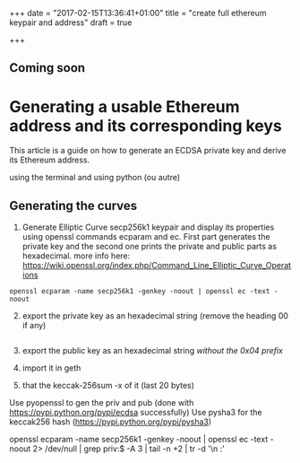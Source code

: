 +++
date = "2017-02-15T13:36:41+01:00"
title = "create full ethereum keypair and address"
draft = true

+++

## Coming soon

# Generating a usable Ethereum address and its corresponding keys

This article is a guide on how to generate an ECDSA private key and derive its Ethereum address. 

using the terminal and using python (ou autre)

## Generating the curves
1. Generate Elliptic Curve secp256k1 keypair and display its properties using openssl commands ecparam and ec. First part generates the private key and the second one prints the private and public parts as hexadecimal.
more info here: https://wiki.openssl.org/index.php/Command_Line_Elliptic_Curve_Operations 
```
openssl ecparam -name secp256k1 -genkey -noout | openssl ec -text -noout
```

2. export the private key as an hexadecimal string (remove the heading 00 if any)
```

```

3. export the public key as an hexadecimal string *without the 0x04 prefix*

4. import it in geth

5. that the keccak-256sum -x of it (last 20 bytes)



Use pyopenssl to gen the priv and pub (done with https://pypi.python.org/pypi/ecdsa successfully)
Use pysha3 for the keccak256 hash (https://pypi.python.org/pypi/pysha3)

openssl ecparam -name secp256k1 -genkey -noout |
openssl ec -text -noout 2> /dev/null | grep priv:$ -A 3 | tail -n +2 | tr -d '\n :'

